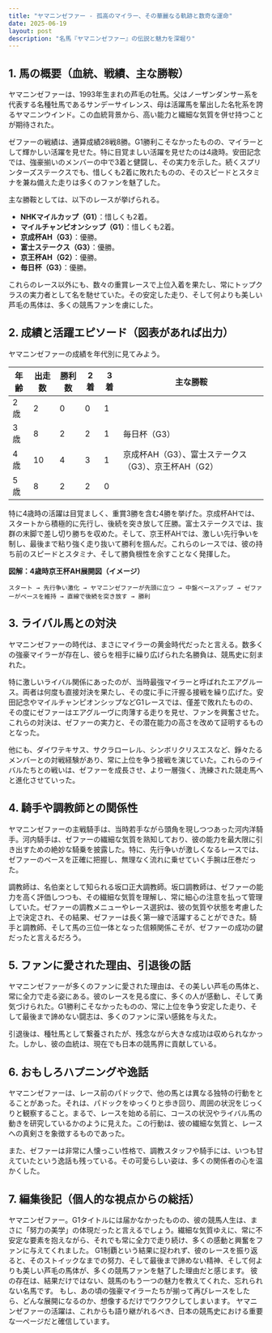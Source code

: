 ```yaml
---
title: "ヤマニンゼファー - 孤高のマイラー、その華麗なる軌跡と数奇な運命"
date: 2025-06-19
layout: post
description: "名馬『ヤマニンゼファー』の伝説と魅力を深堀り"
---
```


## 1. 馬の概要（血統、戦績、主な勝鞍）

ヤマニンゼファーは、1993年生まれの芦毛の牡馬。父はノーザンダンサー系を代表する名種牡馬であるサンデーサイレンス、母は活躍馬を輩出した名牝系を誇るヤマニンウインド。この血統背景から、高い能力と繊細な気質を併せ持つことが期待された。

ゼファーの戦績は、通算成績28戦8勝。G1勝利こそなかったものの、マイラーとして輝かしい活躍を見せた。特に目覚ましい活躍を見せたのは4歳時。安田記念では、強豪揃いのメンバーの中で3着と健闘し、その実力を示した。続くスプリンターズステークスでも、惜しくも2着に敗れたものの、そのスピードとスタミナを兼ね備えた走りは多くのファンを魅了した。

主な勝鞍としては、以下のレースが挙げられる。

* **NHKマイルカップ（G1）**：惜しくも2着。
* **マイルチャンピオンシップ（G1）**：惜しくも2着。
* **京成杯AH（G3）**：優勝。
* **富士ステークス（G3）**：優勝。
* **京王杯AH（G2）**：優勝。
* **毎日杯（G3）**：優勝。


これらのレース以外にも、数々の重賞レースで上位入着を果たし、常にトップクラスの実力者として名を馳せていた。その安定した走り、そして何よりも美しい芦毛の馬体は、多くの競馬ファンを虜にした。


## 2. 成績と活躍エピソード（図表があれば出力）

ヤマニンゼファーの成績を年代別に見てみよう。

| 年齢 | 出走数 | 勝利数 | 2着 | 3着 | 主な勝鞍 |
|---|---|---|---|---|---|
| 2歳 | 2 | 0 | 0 | 1 |  |
| 3歳 | 8 | 2 | 2 | 1 | 毎日杯（G3） |
| 4歳 | 10 | 4 | 3 | 1 | 京成杯AH（G3）、富士ステークス（G3）、京王杯AH（G2） |
| 5歳 | 8 | 2 | 2 | 0 |  |


特に4歳時の活躍は目覚ましく、重賞3勝を含む4勝を挙げた。京成杯AHでは、スタートから積極的に先行し、後続を突き放して圧勝。富士ステークスでは、抜群の末脚で差し切り勝ちを収めた。そして、京王杯AHでは、激しい先行争いを制し、最後まで粘り強く走り抜いて勝利を掴んだ。これらのレースでは、彼の持ち前のスピードとスタミナ、そして勝負根性を余すことなく発揮した。

**図解：4歳時京王杯AH展開図（イメージ）**

```
スタート → 先行争い激化 → ヤマニンゼファーが先頭に立つ → 中盤ペースアップ → ゼファーがペースを維持 → 直線で後続を突き放す → 勝利
```


## 3. ライバル馬との対決

ヤマニンゼファーの時代は、まさにマイラーの黄金時代だったと言える。数多くの強豪マイラーが存在し、彼らを相手に繰り広げられた名勝負は、競馬史に刻まれた。

特に激しいライバル関係にあったのが、当時最強マイラーと呼ばれたエアグルース。両者は何度も直接対決を果たし、その度に手に汗握る接戦を繰り広げた。安田記念やマイルチャンピオンシップなどG1レースでは、僅差で敗れたものの、その度にゼファーはエアグルーヴに肉薄する走りを見せ、ファンを興奮させた。これらの対決は、ゼファーの実力と、その潜在能力の高さを改めて証明するものとなった。


他にも、ダイワテキサス、サクラローレル、シンボリクリスエスなど、錚々たるメンバーとの対戦経験があり、常に上位を争う接戦を演じていた。これらのライバルたちとの戦いは、ゼファーを成長させ、より一層強く、洗練された競走馬へと進化させていった。


## 4. 騎手や調教師との関係性

ヤマニンゼファーの主戦騎手は、当時若手ながら頭角を現しつつあった河内洋騎手。河内騎手は、ゼファーの繊細な気質を熟知しており、彼の能力を最大限に引き出すための絶妙な騎乗を披露した。特に、先行争いが激しくなるレースでは、ゼファーのペースを正確に把握し、無理なく流れに乗せていく手腕は圧巻だった。

調教師は、名伯楽として知られる坂口正大調教師。坂口調教師は、ゼファーの能力を高く評価しつつも、その繊細な気質を理解し、常に細心の注意を払って管理していた。ゼファーの調教メニューやレース選択は、彼の気質や状態を考慮した上で決定され、その結果、ゼファーは長く第一線で活躍することができた。騎手と調教師、そして馬の三位一体となった信頼関係こそが、ゼファーの成功の鍵だったと言えるだろう。


## 5. ファンに愛された理由、引退後の話

ヤマニンゼファーが多くのファンに愛された理由は、その美しい芦毛の馬体と、常に全力で走る姿にある。彼のレースを見る度に、多くの人が感動し、そして勇気づけられた。G1勝利こそなかったものの、常に上位を争う安定した走り、そして最後まで諦めない闘志は、多くのファンに深い感銘を与えた。

引退後は、種牡馬として繋養されたが、残念ながら大きな成功は収められなかった。しかし、彼の血統は、現在でも日本の競馬界に貢献している。


## 6. おもしろハプニングや逸話

ヤマニンゼファーは、レース前のパドックで、他の馬とは異なる独特の行動をとることがあった。それは、パドックをゆっくりと歩き回り、周囲の状況をじっくりと観察すること。まるで、レースを始める前に、コースの状況やライバル馬の動きを研究しているかのように見えた。この行動は、彼の繊細な気質と、レースへの真剣さを象徴するものであった。

また、ゼファーは非常に人懐っこい性格で、調教スタッフや騎手には、いつも甘えていたという逸話も残っている。その可愛らしい姿は、多くの関係者の心を温かくした。


## 7. 編集後記（個人的な視点からの総括）

ヤマニンゼファー。G1タイトルには届かなかったものの、彼の競馬人生は、まさに「努力の美学」の体現だったと言えるでしょう。繊細な気質ゆえに、常に不安定な要素を抱えながら、それでも常に全力で走り続け、多くの感動と興奮をファンに与えてくれました。  G1制覇という結果に捉われず、彼のレースを振り返ると、そのストイックなまでの努力、そして最後まで諦めない精神、そして何よりも美しい芦毛の馬体が、多くの競馬ファンを魅了した理由だと感じます。  彼の存在は、結果だけではない、競馬のもう一つの魅力を教えてくれた、忘れられない名馬です。  もし、あの頃の強豪マイラーたちが揃って再びレースをしたら、どんな展開になるのか、想像するだけでワクワクしてしまいます。  ヤマニンゼファーの活躍は、これからも語り継がれるべき、日本の競馬史における重要な一ページだと確信しています。
